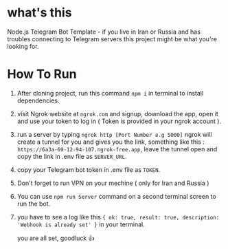 # what's this

Node.js Telegram Bot Template - if you live in Iran or Russia and has troubles connecting to Telegram servers this project might be what you're looking for.

# How To Run

1. After cloning project, run this command `npm i` in terminal to install dependencies.

2. visit Ngrok website at `ngrok.com` and signup, download the app, open it and use your token to log in ( Token is provided in your ngrok account ).

3. run a server by typing `ngrok http [Port Number e.g 5000]` ngrok will create a tunnel for you and gives you the link, something like this :
   `https://6a3a-69-12-94-107.ngrok-free.app`, leave the tunnel open and copy the link in .env file as `SERVER_URL`.

4. copy your Telegram bot token in .env file as `TOKEN`.

5. Don't forget to run VPN on your mechine ( only for Iran and Russia )

6. You can use `npm run Server` command on a second terminal screen to run the bot.

7. you have to see a log like this `{ ok: true, result: true, description: 'Webhook is already set' }` in your terminal.

   you are all set,
   goodluck 👍
